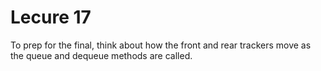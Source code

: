 # Lecure 17

To prep for the final, think about how the front and rear trackers move as the queue and dequeue methods are called.